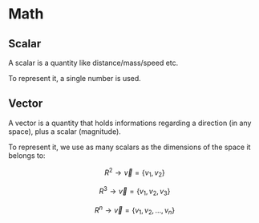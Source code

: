 # Math

## Scalar

A scalar is a quantity like distance/mass/speed etc.

To represent it, a single number is used.

## Vector

A vector is a quantity that holds informations regarding a direction (in any space), plus a scalar (magnitude).

To represent it, we use as many scalars as the dimensions of the space it belongs to:

$$
R^2 \rightarrow \vec{v} = \{v_1, v_2\}
$$

$$
R^3 \rightarrow \vec{v} = \{v_1, v_2, v_3\}
$$

$$
R^n \rightarrow \vec{v} = \{v_1, v_2, \ldots, v_n\}
$$

